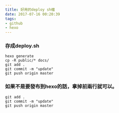 ```yaml
---
title: 好用的deploy sh檔
date: 2017-07-16 00:20:39
tags:
- github
- hexo
---
```

### 存成deploy.sh
```
hexo generate
cp -R public/* docs/
git add .
git commit -m "update"
git push origin master

```
### 如果不是要發布到hexo的話，拿掉前兩行就可以。
```
git add .
git commit -m "update"
git push origin master

```